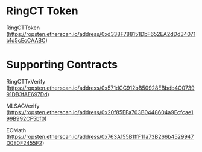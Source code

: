 # RingCT Token
RingCTToken (https://ropsten.etherscan.io/address/0xd338F788151DbF652EA2dDd34071b1d5cEcCAABC)


# Supporting Contracts
RingCTTxVerify (https://ropsten.etherscan.io/address/0x571dCC912bB50928EBbdb4C073991DB3fAE697Dd)

MLSAGVerify (https://ropsten.etherscan.io/address/0x20f85EFa703B0448604a9Ecfcae199B992CF5bf0)

ECMath (https://ropsten.etherscan.io/address/0x763A155B1ffF11a73B266b4529947D0E0F2455F2)